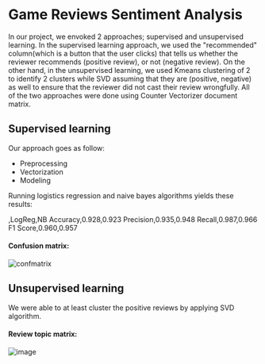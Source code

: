# Game Reviews Sentiment Analysis

In our project, we envoked 2 approaches; supervised and unsupervised learning. In the supervised learning approach, we used the "recommended" column(which is a button that the user clicks) that tells us whether the reviewer recommends (positive review), or not (negative review). On the other hand, in the unsupervised learning, we used Kmeans clustering of 2 to identify 2 clusters while SVD assuming that they are (positive, negative) as well to ensure that the reviewer did not cast their review wrongfully. All of the two approaches were done using Counter Vectorizer document matrix.


## Supervised learning

Our approach goes as follow:

* Preprocessing
* Vectorization
* Modeling

Running logistics regression and naive bayes algorithms yields these results:

,LogReg,NB
Accuracy,0.928,0.923
Precision,0.935,0.948
Recall,0.987,0.966
F1 Score,0.960,0.957

#### Confusion matrix:

![confmatrix](https://user-images.githubusercontent.com/49822946/147419346-b5633446-89e8-43a5-9825-b77989a35aa9.png)



## Unsupervised learning

We were able to at least cluster the positive reviews by applying SVD algorithm. 

#### Review topic matrix:

![image](https://user-images.githubusercontent.com/49822946/147419374-8970211b-8894-4742-9b42-23f585fb8743.png)

